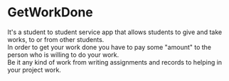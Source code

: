 # GetWorkDone

It's a student to student service app that allows students to give and take works, to or from other students.<br>
In order to get your work done you have to pay some "amount" to the person who is willing to do your work.<br>
Be it any kind of work from writing assignments and records to helping in your project work.
